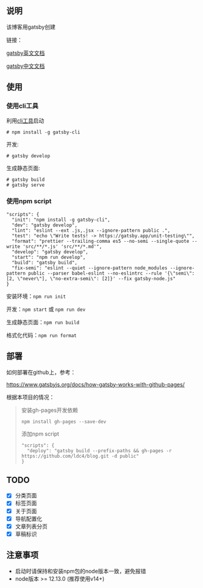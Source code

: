 ## 说明

该博客用gatsby创建

链接：

[gatsby英文文档](https://www.gatsbyjs.org/docs/)

[gatsby中文文档](https://www.gatsbyjs.cn/docs/)

## 使用

### 使用cli工具
利用[cli工具](https://www.gatsbyjs.org/docs/quick-start)启动
```
# npm install -g gatsby-cli
```

开发:

```
# gatsby develop
```

生成静态页面:

```
# gatsby build
# gatsby serve
```

### 使用npm script

```
"scripts": {
  "init": "npm install -g gatsby-cli",
  "dev": "gatsby develop",
  "lint": "eslint --ext .js,.jsx --ignore-pattern public .",
  "test": "echo \"Write tests! -> https://gatsby.app/unit-testing\"",
  "format": "prettier --trailing-comma es5 --no-semi --single-quote --write 'src/**/*.js' 'src/**/*.md'",
  "develop": "gatsby develop",
  "start": "npm run develop",
  "build": "gatsby build",
  "fix-semi": "eslint --quiet --ignore-pattern node_modules --ignore-pattern public --parser babel-eslint --no-eslintrc --rule '{\"semi\": [2, \"never\"], \"no-extra-semi\": [2]}' --fix gatsby-node.js"
}
```

安装环境：`npm run init`

开发：`npm start` 或 `npm run dev`

生成静态页面：`npm run build`

格式化代码：`npm run format`

## 部署

如何部署在github上，参考：

https://www.gatsbyjs.org/docs/how-gatsby-works-with-github-pages/

根据本项目的情况：

> 安装gh-pages开发依赖
>  ```
>  npm install gh-pages --save-dev
>  ```
> 添加npm script
>  ```
>  "scripts": {
>    "deploy": "gatsby build --prefix-paths && gh-pages -r https://github.com/ldc4/blog.git -d public"
>  }
>  ```

## TODO

- [x] 分类页面
- [x] 标签页面
- [x] 关于页面
- [x] 导航配置化
- [x] 文章列表分页
- [x] 草稿标识

## 注意事项

- 启动时请保持和安装npm包的node版本一致，避免报错
- node版本 >= 12.13.0 (推荐使用v14+)
